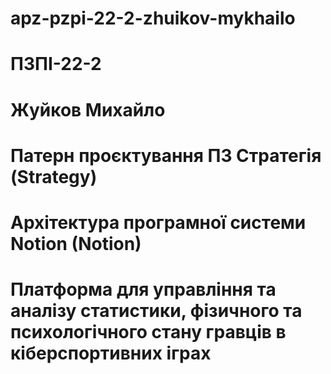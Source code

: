 # apz-pzpi-22-2-zhuikov-mykhailo
# ПЗПІ-22-2
# Жуйков Михайло  
# Патерн проєктування ПЗ Стратегія (Strategy)
# Архітектура програмної системи Notion (Notion)
# Платформа для управління та аналізу статистики, фізичного та психологічного стану гравців в кіберспортивних іграх
